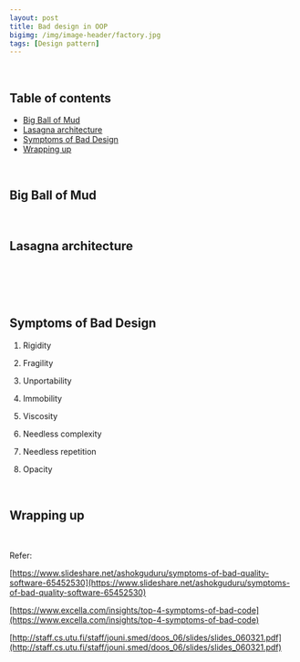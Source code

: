 ```yaml
---
layout: post
title: Bad design in OOP
bigimg: /img/image-header/factory.jpg
tags: [Design pattern]
---
```




<br>

## Table of contents
- [Big Ball of Mud](#big-ball-of-mud)
- [Lasagna architecture](#lasagna-architecture)
- [Symptoms of Bad Design](#symptoms-of-bad-design)
- [Wrapping up](#wrapping-up)


<br>

## Big Ball of Mud





<br>

## Lasagna architecture





<br>

## 






<br>

## Symptoms of Bad Design

1. Rigidity

    

2. Fragility



3. Unportability


4. Immobility



5. Viscosity



6. Needless complexity



7. Needless repetition



8. Opacity



<br>

## Wrapping up






<br>

Refer:

[https://www.slideshare.net/ashokguduru/symptoms-of-bad-quality-software-65452530](https://www.slideshare.net/ashokguduru/symptoms-of-bad-quality-software-65452530)

[https://www.excella.com/insights/top-4-symptoms-of-bad-code](https://www.excella.com/insights/top-4-symptoms-of-bad-code)

[http://staff.cs.utu.fi/staff/jouni.smed/doos_06/slides/slides_060321.pdf](http://staff.cs.utu.fi/staff/jouni.smed/doos_06/slides/slides_060321.pdf)
